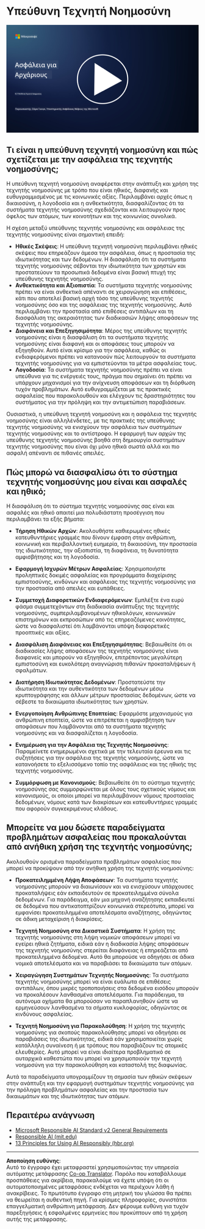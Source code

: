 <!--
CO_OP_TRANSLATOR_METADATA:
{
  "original_hash": "5e9775ee91bde7d44577891d5f11c4c5",
  "translation_date": "2025-09-03T20:46:04+00:00",
  "source_file": "8.3 Responsible AI.md",
  "language_code": "el"
}
-->
# Υπεύθυνη Τεχνητή Νοημοσύνη

[![Παρακολουθήστε το βίντεο](../../translated_images/8-3_placeholder.9a5623e020ef9751bfd82c06e3014edc976e2b2dc6ac5836571e63873a3c28b4.el.png)](https://learn-video.azurefd.net/vod/player?id=b7517901-8f81-4475-b586-385a361c51e8)

## Τι είναι η υπεύθυνη τεχνητή νοημοσύνη και πώς σχετίζεται με την ασφάλεια της τεχνητής νοημοσύνης;

Η υπεύθυνη τεχνητή νοημοσύνη αναφέρεται στην ανάπτυξη και χρήση της τεχνητής νοημοσύνης με τρόπο που είναι ηθικός, διαφανής και ευθυγραμμισμένος με τις κοινωνικές αξίες. Περιλαμβάνει αρχές όπως η δικαιοσύνη, η λογοδοσία και η ανθεκτικότητα, διασφαλίζοντας ότι τα συστήματα τεχνητής νοημοσύνης σχεδιάζονται και λειτουργούν προς όφελος των ατόμων, των κοινοτήτων και της κοινωνίας συνολικά.

Η σχέση μεταξύ υπεύθυνης τεχνητής νοημοσύνης και ασφάλειας της τεχνητής νοημοσύνης είναι σημαντική επειδή:

-   **Ηθικές Σκέψεις**: Η υπεύθυνη τεχνητή νοημοσύνη περιλαμβάνει ηθικές σκέψεις που επηρεάζουν άμεσα την ασφάλεια, όπως η προστασία της ιδιωτικότητας και των δεδομένων. Η διασφάλιση ότι τα συστήματα τεχνητής νοημοσύνης σέβονται την ιδιωτικότητα των χρηστών και προστατεύουν τα προσωπικά δεδομένα είναι βασική πτυχή της υπεύθυνης τεχνητής νοημοσύνης.
-   **Ανθεκτικότητα και Αξιοπιστία**: Τα συστήματα τεχνητής νοημοσύνης πρέπει να είναι ανθεκτικά απέναντι σε χειραγώγηση και επιθέσεις, κάτι που αποτελεί βασική αρχή τόσο της υπεύθυνης τεχνητής νοημοσύνης όσο και της ασφάλειας της τεχνητής νοημοσύνης. Αυτό περιλαμβάνει την προστασία από επιθέσεις αντιπάλων και τη διασφάλιση της ακεραιότητας των διαδικασιών λήψης αποφάσεων της τεχνητής νοημοσύνης.
-   **Διαφάνεια και Επεξηγησιμότητα**: Μέρος της υπεύθυνης τεχνητής νοημοσύνης είναι η διασφάλιση ότι τα συστήματα τεχνητής νοημοσύνης είναι διαφανή και οι αποφάσεις τους μπορούν να εξηγηθούν. Αυτό είναι κρίσιμο για την ασφάλεια, καθώς οι ενδιαφερόμενοι πρέπει να κατανοούν πώς λειτουργούν τα συστήματα τεχνητής νοημοσύνης για να εμπιστεύονται τα μέτρα ασφαλείας τους.
-   **Λογοδοσία**: Τα συστήματα τεχνητής νοημοσύνης πρέπει να είναι υπεύθυνα για τις ενέργειές τους, πράγμα που σημαίνει ότι πρέπει να υπάρχουν μηχανισμοί για την ανίχνευση αποφάσεων και τη διόρθωση τυχόν προβλημάτων. Αυτό ευθυγραμμίζεται με τις πρακτικές ασφαλείας που παρακολουθούν και ελέγχουν τις δραστηριότητες του συστήματος για την πρόληψη και την αντιμετώπιση παραβιάσεων.

Ουσιαστικά, η υπεύθυνη τεχνητή νοημοσύνη και η ασφάλεια της τεχνητής νοημοσύνης είναι αλληλένδετες, με τις πρακτικές της υπεύθυνης τεχνητής νοημοσύνης να ενισχύουν την ασφάλεια των συστημάτων τεχνητής νοημοσύνης και το αντίστροφο. Η εφαρμογή των αρχών της υπεύθυνης τεχνητής νοημοσύνης βοηθά στη δημιουργία συστημάτων τεχνητής νοημοσύνης που είναι όχι μόνο ηθικά σωστά αλλά και πιο ασφαλή απέναντι σε πιθανές απειλές.

## Πώς μπορώ να διασφαλίσω ότι το σύστημα τεχνητής νοημοσύνης μου είναι και ασφαλές και ηθικό;

Η διασφάλιση ότι το σύστημα τεχνητής νοημοσύνης σας είναι και ασφαλές και ηθικό απαιτεί μια πολυδιάστατη προσέγγιση που περιλαμβάνει τα εξής βήματα:

- **Τήρηση Ηθικών Αρχών**: Ακολουθήστε καθιερωμένες ηθικές κατευθυντήριες γραμμές που δίνουν έμφαση στην ανθρώπινη, κοινωνική και περιβαλλοντική ευημερία, τη δικαιοσύνη, την προστασία της ιδιωτικότητας, την αξιοπιστία, τη διαφάνεια, τη δυνατότητα αμφισβήτησης και τη λογοδοσία.

- **Εφαρμογή Ισχυρών Μέτρων Ασφαλείας**: Χρησιμοποιήστε προληπτικές δοκιμές ασφαλείας και προγράμματα διαχείρισης εμπιστοσύνης, κινδύνων και ασφάλειας της τεχνητής νοημοσύνης για την προστασία από απειλές και ευπάθειες.

- **Συμμετοχή Διαφορετικών Ενδιαφερόμενων**: Εμπλέξτε ένα ευρύ φάσμα συμμετεχόντων στη διαδικασία ανάπτυξης της τεχνητής νοημοσύνης, συμπεριλαμβανομένων ηθικολόγων, κοινωνικών επιστημόνων και εκπροσώπων από τις επηρεαζόμενες κοινότητες, ώστε να διασφαλιστεί ότι λαμβάνονται υπόψη διαφορετικές προοπτικές και αξίες.

- **Διασφάλιση Διαφάνειας και Επεξηγησιμότητας**: Βεβαιωθείτε ότι οι διαδικασίες λήψης αποφάσεων της τεχνητής νοημοσύνης είναι διαφανείς και μπορούν να εξηγηθούν, επιτρέποντας μεγαλύτερη εμπιστοσύνη και ευκολότερη αναγνώριση πιθανών προκαταλήψεων ή σφαλμάτων.

- **Διατήρηση Ιδιωτικότητας Δεδομένων**: Προστατεύστε την ιδιωτικότητα και την αυθεντικότητα των δεδομένων μέσω κρυπτογράφησης και άλλων μέτρων προστασίας δεδομένων, ώστε να σέβεστε τα δικαιώματα ιδιωτικότητας των χρηστών.

- **Ενεργοποίηση Ανθρώπινης Εποπτείας**: Εφαρμόστε μηχανισμούς για ανθρώπινη εποπτεία, ώστε να επιτρέπεται η αμφισβήτηση των αποφάσεων που λαμβάνονται από τα συστήματα τεχνητής νοημοσύνης και να διασφαλίζεται η λογοδοσία.

- **Ενημέρωση για την Ασφάλεια της Τεχνητής Νοημοσύνης**: Παραμείνετε ενημερωμένοι σχετικά με την τελευταία έρευνα και τις συζητήσεις για την ασφάλεια της τεχνητής νοημοσύνης, ώστε να κατανοήσετε το εξελισσόμενο τοπίο της ασφάλειας και της ηθικής της τεχνητής νοημοσύνης.

- **Συμμόρφωση με Κανονισμούς**: Βεβαιωθείτε ότι το σύστημα τεχνητής νοημοσύνης σας συμμορφώνεται με όλους τους σχετικούς νόμους και κανονισμούς, οι οποίοι μπορεί να περιλαμβάνουν νόμους προστασίας δεδομένων, νόμους κατά των διακρίσεων και κατευθυντήριες γραμμές που αφορούν συγκεκριμένους κλάδους.

## Μπορείτε να μου δώσετε παραδείγματα προβλημάτων ασφαλείας που προκαλούνται από ανήθικη χρήση της τεχνητής νοημοσύνης;

Ακολουθούν ορισμένα παραδείγματα προβλημάτων ασφαλείας που μπορεί να προκύψουν από την ανήθικη χρήση της τεχνητής νοημοσύνης:

- **Προκατειλημμένη Λήψη Αποφάσεων**: Τα συστήματα τεχνητής νοημοσύνης μπορούν να διαιωνίσουν και να ενισχύσουν υπάρχουσες προκαταλήψεις εάν εκπαιδευτούν σε προκατειλημμένα σύνολα δεδομένων. Για παράδειγμα, εάν μια μηχανή αναζήτησης εκπαιδευτεί σε δεδομένα που αντικατοπτρίζουν κοινωνικά στερεότυπα, μπορεί να εμφανίσει προκατειλημμένα αποτελέσματα αναζήτησης, οδηγώντας σε άδικη μεταχείριση ή διακρίσεις.

- **Τεχνητή Νοημοσύνη στα Δικαστικά Συστήματα**: Η χρήση της τεχνητής νοημοσύνης στη λήψη νομικών αποφάσεων μπορεί να εγείρει ηθικά ζητήματα, ειδικά εάν η διαδικασία λήψης αποφάσεων της τεχνητής νοημοσύνης στερείται διαφάνειας ή επηρεάζεται από προκατειλημμένα δεδομένα. Αυτό θα μπορούσε να οδηγήσει σε άδικα νομικά αποτελέσματα και να παραβιάσει τα δικαιώματα των ατόμων.

- **Χειραγώγηση Συστημάτων Τεχνητής Νοημοσύνης**: Τα συστήματα τεχνητής νοημοσύνης μπορεί να είναι ευάλωτα σε επιθέσεις αντιπάλων, όπου μικρές τροποποιήσεις στα δεδομένα εισόδου μπορούν να προκαλέσουν λανθασμένα αποτελέσματα. Για παράδειγμα, τα αυτόνομα οχήματα θα μπορούσαν να παραπλανηθούν ώστε να ερμηνεύσουν λανθασμένα τα σήματα κυκλοφορίας, οδηγώντας σε κινδύνους ασφαλείας.

- **Τεχνητή Νοημοσύνη για Παρακολούθηση**: Η χρήση της τεχνητής νοημοσύνης για σκοπούς παρακολούθησης μπορεί να οδηγήσει σε παραβιάσεις της ιδιωτικότητας, ειδικά εάν χρησιμοποιείται χωρίς κατάλληλη συναίνεση ή με τρόπους που παραβιάζουν τις ατομικές ελευθερίες. Αυτό μπορεί να είναι ιδιαίτερα προβληματικό σε αυταρχικά καθεστώτα που μπορεί να χρησιμοποιούν την τεχνητή νοημοσύνη για την παρακολούθηση και καταστολή της διαφωνίας.

Αυτά τα παραδείγματα υπογραμμίζουν τη σημασία των ηθικών σκέψεων στην ανάπτυξη και την εφαρμογή συστημάτων τεχνητής νοημοσύνης για την πρόληψη προβλημάτων ασφαλείας και την προστασία των δικαιωμάτων και της ιδιωτικότητας των ατόμων.

## Περαιτέρω ανάγνωση

 - [Microsoft Responsible AI Standard v2 General Requirements](https://query.prod.cms.rt.microsoft.com/cms/api/am/binary/RE5cmFl?culture=en-us&country=us&WT.mc_id=academic-96948-sayoung)
 - [Responsible AI (mit.edu)](https://sloanreview.mit.edu/big-ideas/responsible-ai/)
 - [13 Principles for Using AI Responsibly (hbr.org)](https://hbr.org/2023/06/13-principles-for-using-ai-responsibly)

---

**Αποποίηση ευθύνης**:  
Αυτό το έγγραφο έχει μεταφραστεί χρησιμοποιώντας την υπηρεσία αυτόματης μετάφρασης [Co-op Translator](https://github.com/Azure/co-op-translator). Παρόλο που καταβάλλουμε προσπάθειες για ακρίβεια, παρακαλούμε να έχετε υπόψη ότι οι αυτοματοποιημένες μεταφράσεις ενδέχεται να περιέχουν λάθη ή ανακρίβειες. Το πρωτότυπο έγγραφο στη μητρική του γλώσσα θα πρέπει να θεωρείται η αυθεντική πηγή. Για κρίσιμες πληροφορίες, συνιστάται επαγγελματική ανθρώπινη μετάφραση. Δεν φέρουμε ευθύνη για τυχόν παρεξηγήσεις ή εσφαλμένες ερμηνείες που προκύπτουν από τη χρήση αυτής της μετάφρασης.